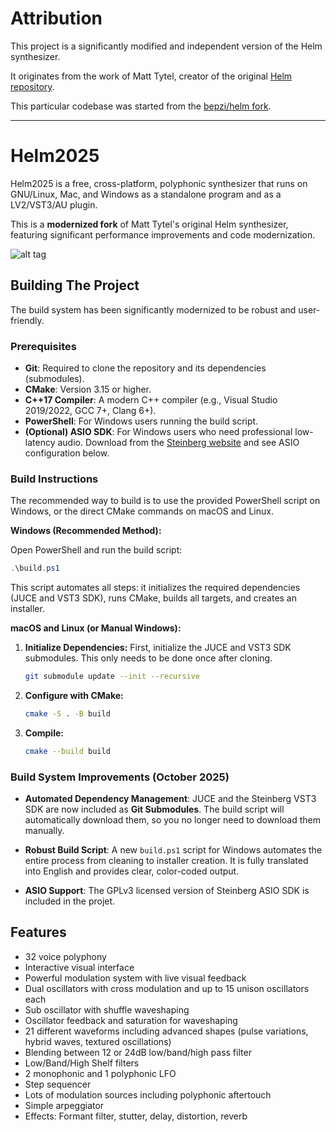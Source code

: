 # Attribution

This project is a significantly modified and independent version of the Helm synthesizer.

It originates from the work of Matt Tytel, creator of the original [Helm repository](https://github.com/mtytel/helm).

This particular codebase was started from the [bepzi/helm fork](https://github.com/bepzi/helm).

---

# Helm2025

Helm2025 is a free, cross-platform, polyphonic synthesizer that runs on
GNU/Linux, Mac, and Windows as a standalone program and as a
LV2/VST3/AU plugin.

This is a **modernized fork** of Matt Tytel's original Helm synthesizer, featuring significant performance improvements and code modernization.

![alt tag](http://tytel.org/static/images/helm_screenshot.png)

## Building The Project

The build system has been significantly modernized to be robust and user-friendly.

### Prerequisites

- **Git**: Required to clone the repository and its dependencies (submodules).
- **CMake**: Version 3.15 or higher.
- **C++17 Compiler**: A modern C++ compiler (e.g., Visual Studio 2019/2022, GCC 7+, Clang 6+).
- **PowerShell**: For Windows users running the build script.
- **(Optional) ASIO SDK**: For Windows users who need professional low-latency audio. Download from the [Steinberg website](https://www.steinberg.net/developers/) and see ASIO configuration below.

### Build Instructions

The recommended way to build is to use the provided PowerShell script on Windows, or the direct CMake commands on macOS and Linux.

**Windows (Recommended Method):**

Open PowerShell and run the build script:

```powershell
.\build.ps1
```

This script automates all steps: it initializes the required dependencies (JUCE and VST3 SDK), runs CMake, builds all targets, and creates an installer.

**macOS and Linux (or Manual Windows):**

1.  **Initialize Dependencies:** First, initialize the JUCE and VST3 SDK submodules. This only needs to be done once after cloning.

    ```bash
    git submodule update --init --recursive
    ```

2.  **Configure with CMake:**

    ```bash
    cmake -S . -B build
    ```

3.  **Compile:**

    ```bash
    cmake --build build
    ```

### Build System Improvements (October 2025)

- **Automated Dependency Management**: JUCE and the Steinberg VST3 SDK are now included as **Git Submodules**. The build script will automatically download them, so you no longer need to download them manually.

- **Robust Build Script**: A new `build.ps1` script for Windows automates the entire process from cleaning to installer creation. It is fully translated into English and provides clear, color-coded output.

- **ASIO Support**: The GPLv3 licensed version of Steinberg ASIO SDK is included in the projet. 

## Features

- 32 voice polyphony
- Interactive visual interface
- Powerful modulation system with live visual feedback
- Dual oscillators with cross modulation and up to 15 unison oscillators each
- Sub oscillator with shuffle waveshaping
- Oscillator feedback and saturation for waveshaping
- 21 different waveforms including advanced shapes (pulse variations, hybrid waves, textured oscillations)
- Blending between 12 or 24dB low/band/high pass filter
- Low/Band/High Shelf filters
- 2 monophonic and 1 polyphonic LFO
- Step sequencer
- Lots of modulation sources including polyphonic aftertouch
- Simple arpeggiator
- Effects: Formant filter, stutter, delay, distortion, reverb
